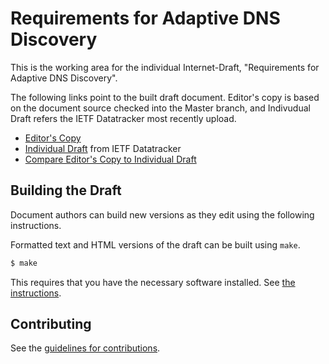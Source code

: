 # Requirements for Adaptive DNS Discovery

This is the working area for the individual Internet-Draft, "Requirements for Adaptive DNS Discovery".

The following links point to the built draft document.  Editor's copy is based on the document source checked into the Master branch, and Indivudual Draft refers the IETF Datatracker most recently upload.

* [Editor's Copy](https://ietf-wg-add.github.io/draft-add-requirements/#go.draft-add-requirements.html)
* [Individual Draft](https://tools.ietf.org/html/draft-add-requirements) from IETF Datatracker
* [Compare Editor's Copy to Individual Draft](https://ietf-wg-add.github.io/draft-add-requirements/#go.draft-add-requirements.diff)

## Building the Draft

Document authors can build new versions as they edit using the following instructions.   

Formatted text and HTML versions of the draft can be built using `make`.

```sh
$ make
```

This requires that you have the necessary software installed.  See
[the instructions](https://github.com/martinthomson/i-d-template/blob/master/doc/SETUP.md).


## Contributing

See the
[guidelines for contributions](https://github.com/ietf-wg-add/draft-add-requirements/blob/master/CONTRIBUTING.md).
